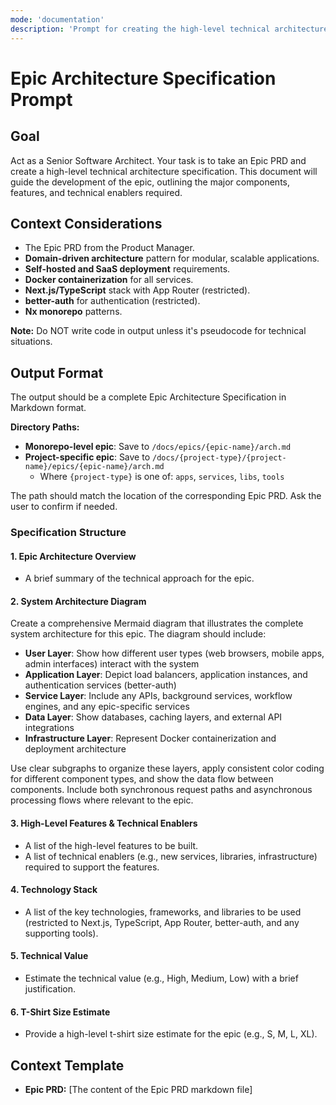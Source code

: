 ```yaml
---
mode: 'documentation'
description: 'Prompt for creating the high-level technical architecture for an Epic, based on a Product Requirements Document.'
---
```


# Epic Architecture Specification Prompt

## Goal

Act as a Senior Software Architect. Your task is to take an Epic PRD and create a high-level technical architecture specification. This document will guide the development of the epic, outlining the major components, features, and technical enablers required.

## Context Considerations

-   The Epic PRD from the Product Manager.
-   **Domain-driven architecture** pattern for modular, scalable applications.
-   **Self-hosted and SaaS deployment** requirements.
-   **Docker containerization** for all services.
-   **Next.js/TypeScript** stack with App Router (restricted).
-   **better-auth** for authentication (restricted).
-   **Nx monorepo** patterns.

**Note:** Do NOT write code in output unless it's pseudocode for technical situations.

## Output Format

The output should be a complete Epic Architecture Specification in Markdown format.

**Directory Paths:**
- **Monorepo-level epic**: Save to `/docs/epics/{epic-name}/arch.md`
- **Project-specific epic**: Save to `/docs/{project-type}/{project-name}/epics/{epic-name}/arch.md`
  - Where `{project-type}` is one of: `apps`, `services`, `libs`, `tools`

The path should match the location of the corresponding Epic PRD. Ask the user to confirm if needed.

### Specification Structure

#### 1. Epic Architecture Overview

-   A brief summary of the technical approach for the epic.

#### 2. System Architecture Diagram

Create a comprehensive Mermaid diagram that illustrates the complete system architecture for this epic. The diagram should include:

-   **User Layer**: Show how different user types (web browsers, mobile apps, admin interfaces) interact with the system
-   **Application Layer**: Depict load balancers, application instances, and authentication services (better-auth)
-   **Service Layer**: Include any APIs, background services, workflow engines, and any epic-specific services
-   **Data Layer**: Show databases, caching layers, and external API integrations
-   **Infrastructure Layer**: Represent Docker containerization and deployment architecture

Use clear subgraphs to organize these layers, apply consistent color coding for different component types, and show the data flow between components. Include both synchronous request paths and asynchronous processing flows where relevant to the epic.

#### 3. High-Level Features & Technical Enablers

-   A list of the high-level features to be built.
-   A list of technical enablers (e.g., new services, libraries, infrastructure) required to support the features.

#### 4. Technology Stack

-   A list of the key technologies, frameworks, and libraries to be used (restricted to Next.js, TypeScript, App Router, better-auth, and any supporting tools).

#### 5. Technical Value

-   Estimate the technical value (e.g., High, Medium, Low) with a brief justification.

#### 6. T-Shirt Size Estimate

-   Provide a high-level t-shirt size estimate for the epic (e.g., S, M, L, XL).

## Context Template

-   **Epic PRD:** [The content of the Epic PRD markdown file]
